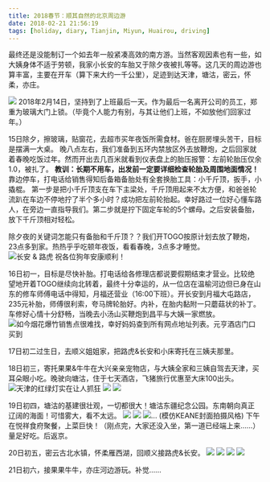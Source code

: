 ```yaml
---
title: 2018春节：顺其自然的北京周边游
date: 2018-02-21 21:56:19
tags: [holiday, diary, Tianjin, Miyun, Huairou, driving]
---
```

最终还是没能制订一个如去年一般紧凑高效的南方游。当然客观因素也有一些，如大姨身体不适于劳顿，我家小长安的车胎又于除夕夜被扎等等。这几天的周边游也算丰富，主要在开车（算下来大约一千公里），足迹到达天津，塘沽，密云，怀柔，亦庄。

![](https://raw.githubusercontent.com/veslam/blog/master/res/20180214_01_Spring.jpg)
2018年2月14日，坚持到了上班最后一天。作为最后一名离开公司的员工，郑重为玻璃大门上锁。（毕竟个人能力有别，与其让他们上班，不如放他们回家过年。）

15日除夕，擦玻璃，贴窗花，去超市买年夜饭所需食材。爸在厨房埋头苦干，目标是摆满一大桌。
晚八点左右，我们准备到五环内禁放区外去放鞭炮，之后回家就着春晚吃饭过年。然而开出去几百米就看到仪表盘上的胎压报警：左前轮胎压仅余1.0，被扎了。
__教训：长期不用车，出发前一定要详细检查轮胎及周围地面情况！__
靠边停车，打电话给销售得知后备箱备胎处有全套换胎工具：小千斤顶，扳手，小撬棍。
第一步是把小千斤顶支在车下主梁处，千斤顶用起来不太方便，和爸爸轮流趴在车边不停地拧了半个多小时？成功把左前轮抬起。幸好路过一位好心懂车路人，在旁边一直指导我们。第二步就是拧下固定车轮的5个螺母。之后安装备胎，放下千斤顶相对轻松。

除夕夜的关键词怎能只有备胎和千斤顶？？我们开TOGO按原计划去放了鞭炮，23点多到家。热热乎乎吃顿年夜饭，看看春晚，3点多才睡觉。
![长安 & 路虎 祝各位狗年安康顺利！](https://raw.githubusercontent.com/veslam/blog/master/res/20180214_02_Spring.jpg)

16日初一，目标是尽快补胎。打电话给各修理店都说要假期结束才营业。比较绝望地开着TOGO继续向北转着，最终十分幸运的，从一位店在温榆河边但已身在山东的修车师傅电话中得知，月福还营业（16:00下班）。开长安到月福大屯路店，235元补胎，师傅很利索，夸马牌轮胎好。内补，在胎内黏附一只蘑菇状的补丁。
车修好心情十分舒畅，当晚去小汤山买鞭炮到昌平与大姨一家燃放。
![如今烟花爆竹销售点很难找，幸好妈妈查到所有网点地址列表。元亨酒店门口买到](https://raw.githubusercontent.com/veslam/blog/master/res/20180214_03_Spring.jpg)

17日初二过生日，去顺义姐姐家，把路虎&长安和小床寄托在三姨夫那里。

18日初三，寄托果果&牛牛在大兴亲亲宠物店，与大姨全家和三姨自驾去天津，买耳朵眼小吃。晚驶向塘沽，住于七天酒店，飞猪旅行优惠至大床100出头。
![天津的红绿灯实在让人抓狂](https://raw.githubusercontent.com/veslam/blog/master/res/20180214_04_Spring.jpg)
![](https://raw.githubusercontent.com/veslam/blog/master/res/20180214_05_Spring.jpg)
![](https://raw.githubusercontent.com/veslam/blog/master/res/20180214_06_Spring.jpg)

19日初四，塘沽的基建很壮观，一切都很大！塘沽东疆纪念公园。东南朝向真正辽阔的海面！可惜雾大，看不太远。
![](https://raw.githubusercontent.com/veslam/blog/master/res/20180214_07_Spring.jpg)
![](https://raw.githubusercontent.com/veslam/blog/master/res/20180214_08_Spring.jpg)
![... (模仿KEANE封面拍摄风格)](https://raw.githubusercontent.com/veslam/blog/master/res/20180214_09_Spring.jpg)
下午在悦祥食府聚餐，上菜巨快！（刚点完，大家还没入坐，第一道已经端上来……）量足好吃。后返京。

20日初五，密云古北水镇，怀柔雁西湖，回顺义接路虎&长安。
![](https://raw.githubusercontent.com/veslam/blog/master/res/20180214_10_Spring.jpg)
![](https://raw.githubusercontent.com/veslam/blog/master/res/20180214_11_Spring.jpg)
![](https://raw.githubusercontent.com/veslam/blog/master/res/20180214_12_Spring.jpg)
![](https://raw.githubusercontent.com/veslam/blog/master/res/20180214_13_Spring.jpg)

21日初六，接果果牛牛，亦庄河边游玩。补觉……